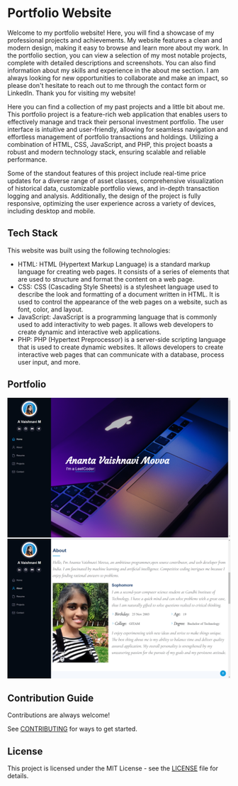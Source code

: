 # Portfolio Website

Welcome to my portfolio website! Here, you will find a showcase of my professional projects and achievements. My website features a clean and modern design, making it easy to browse and learn more about my work. In the portfolio section, you can view a selection of my most notable projects, complete with detailed descriptions and screenshots. You can also find information about my skills and experience in the about me section. I am always looking for new opportunities to collaborate and make an impact, so please don't hesitate to reach out to me through the contact form or LinkedIn. Thank you for visiting my website!

Here you can find a collection of my past projects and a little bit about me. This portfolio project is a feature-rich web application that enables users to effectively manage and track their personal investment portfolio. The user interface is intuitive and user-friendly, allowing for seamless navigation and effortless management of portfolio transactions and holdings. Utilizing a combination of HTML, CSS, JavaScript, and PHP, this project boasts a robust and modern technology stack, ensuring scalable and reliable performance.

Some of the standout features of this project include real-time price updates for a diverse range of asset classes, comprehensive visualization of historical data, customizable portfolio views, and in-depth transaction logging and analysis. Additionally, the design of the project is fully responsive, optimizing the user experience across a variety of devices, including desktop and mobile. 

## Tech Stack

This website was built using the following technologies:

- HTML: HTML (Hypertext Markup Language) is a standard markup language for creating web pages. It consists of a series of elements that are used to structure and format the content on a web page.
- CSS: CSS (Cascading Style Sheets) is a stylesheet language used to describe the look and formatting of a document written in HTML. It is used to control the appearance of the web pages on a website, such as font, color, and layout.
- JavaScript: JavaScript is a programming language that is commonly used to add interactivity to web pages. It allows web developers to create dynamic and interactive web applications.
- PHP: PHP (Hypertext Preprocessor) is a server-side scripting language that is used to create dynamic websites. It allows developers to create interactive web pages that can communicate with a database, process user input, and more.

## Portfolio

<img src="./images/project ss1.png"/>
<img src="./images/project ss2.png"/>

## Contribution Guide
Contributions are always welcome!

See [CONTRIBUTING](CONTRIBUTING.md)  for ways to get started.

## License

This project is licensed under the MIT License - see the [LICENSE](LICENSE.md) file for details.




